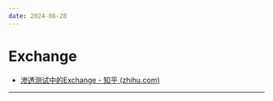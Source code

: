 ```yaml
---
date: 2024-06-28
---
```


# Exchange

- [渗透测试中的Exchange - 知乎 (zhihu.com)](https://zhuanlan.zhihu.com/p/339329927)

---

